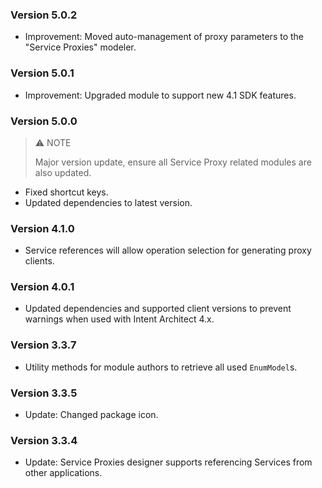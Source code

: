 ﻿### Version 5.0.2

- Improvement: Moved auto-management of proxy parameters to the "Service Proxies" modeler.

### Version 5.0.1

- Improvement: Upgraded module to support new 4.1 SDK features.

### Version 5.0.0

> ⚠️ NOTE
>
> Major version update, ensure all Service Proxy related modules are also updated.

- Fixed shortcut keys.
- Updated dependencies to latest version.

### Version 4.1.0

- Service references will allow operation selection for generating proxy clients.

### Version 4.0.1

- Updated dependencies and supported client versions to prevent warnings when used with Intent Architect 4.x.

### Version 3.3.7

- Utility methods for module authors to retrieve all used `EnumModel`s.

### Version 3.3.5

- Update: Changed package icon.

### Version 3.3.4

- Update: Service Proxies designer supports referencing Services from other applications.

